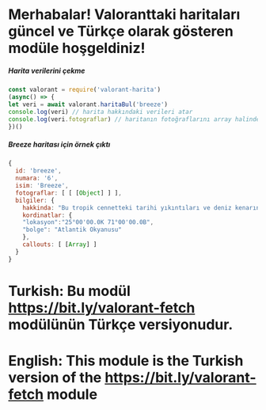 # Merhabalar! Valoranttaki haritaları güncel ve Türkçe olarak gösteren modüle hoşgeldiniz!

##### Harita verilerini çekme
````js
const valorant = require('valorant-harita')
(async() => {
let veri = await valorant.haritaBul('breeze')
console.log(veri) // harita hakkındaki verileri atar
console.log(veri.fotograflar) // haritanın fotoğraflarını array halinde gönderir
})()
````

##### Breeze haritası için örnek çıktı
````js
{
  id: 'breeze',
  numara: '6',
  isim: 'Breeze',
  fotograflar: [ [ [Object] ] ],
  bilgiler: {
    hakkinda: "Bu tropik cennetteki tarihi yıkıntıları ve deniz kenarındaki mağaraları keşfe çıkın. Ama arkanızı kollayacak ajanlara ihtiyacınız var. Açık alanlarda ve uzun menzilli çatışmalarda buna ihtiyacınız olacak. Dikkati elden bırakmadığınız sürece Breeze'de su akar, yolunu bulur.", 
    kordinatlar: {
    "lokasyon":"25°00'00.0K 71°00'00.0B",
    "bolge": "Atlantik Okyanusu"
    },
    callouts: [ [Array] ]
  }
}
````
# Turkish: Bu modül **https://bit.ly/valorant-fetch** modülünün Türkçe versiyonudur.
# English: This module is the Turkish version of the **https://bit.ly/valorant-fetch** module
